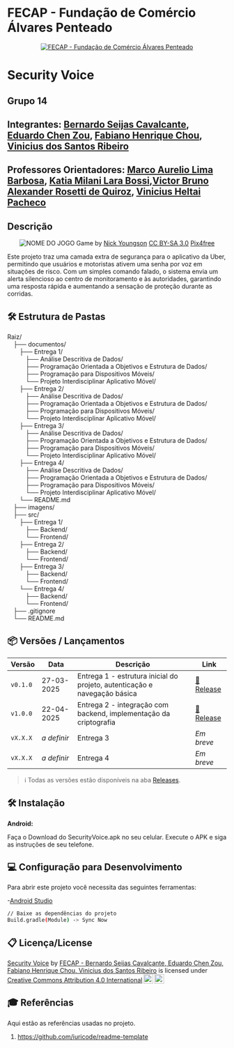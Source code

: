 # FECAP - Fundação de Comércio Álvares Penteado

<p align="center">
<a href= "https://www.fecap.br/"><img src="https://encrypted-tbn0.gstatic.com/images?q=tbn:ANd9GcRhZPrRa89Kma0ZZogxm0pi-tCn_TLKeHGVxywp-LXAFGR3B1DPouAJYHgKZGV0XTEf4AE&usqp=CAU" alt="FECAP - Fundação de Comércio Álvares Penteado" border="0"></a>
</p>

# Security Voice 

## Grupo 14

## Integrantes: <a href="https://github.com/BernardoSeijasCavalcante">Bernardo Seijas Cavalcante</a>, <a href="https://www.linkedin.com/in/eduardo-chen-zou-637443292/">Eduardo Chen Zou</a>, <a href="https://github.com/FabianoChou">Fabiano Henrique Chou</a>, <a href="https://github.com/ViniSantos09">Vinicius dos Santos Ribeiro</a>

## Professores Orientadores: <a href="">Marco Aurelio Lima Barbosa</a>, <a href="">Katia Milani Lara Bossi</a>,<a href="">Victor Bruno Alexander Rosetti de Quiroz</a>, <a href="">Vinicius Heltai Pacheco</a>

## Descrição

<p align="center">
<img src="https://pix4free.org/assets/library/2021-01-20/originals/game.jpg" alt="NOME DO JOGO" border="0">
  Game by <a href="http://www.nyphotographic.com/">Nick Youngson</a> <a rel="license" href="https://creativecommons.org/licenses/by-sa/3.0/">CC BY-SA 3.0</a> <a href="http://pix4free.org/">Pix4free</a>
</p>


Este projeto traz uma camada extra de segurança para o aplicativo da Uber, permitindo que usuários e motoristas ativem uma senha por voz em situações de risco. Com um simples comando falado, o sistema envia um alerta silencioso ao centro de monitoramento e às autoridades, garantindo uma resposta rápida e aumentando a sensação de proteção durante as corridas.


## 🛠 Estrutura de Pastas

Raiz/<br>
&emsp;├── documentos/<br>
&emsp;&emsp;├── Entrega 1/<br>
&emsp;&emsp;&emsp;├── Análise Descritiva de Dados/<br>
&emsp;&emsp;&emsp;├── Programação Orientada a Objetivos e Estrutura de Dados/<br>
&emsp;&emsp;&emsp;├── Programação para Dispositivos Móveis/<br>
&emsp;&emsp;&emsp;└── Projeto Interdisciplinar Aplicativo Móvel/<br>
&emsp;&emsp;├── Entrega 2/<br>
&emsp;&emsp;&emsp;├── Análise Descritiva de Dados/<br>
&emsp;&emsp;&emsp;├── Programação Orientada a Objetivos e Estrutura de Dados/<br>
&emsp;&emsp;&emsp;├── Programação para Dispositivos Móveis/<br>
&emsp;&emsp;&emsp;└── Projeto Interdisciplinar Aplicativo Móvel/<br>
&emsp;&emsp;├── Entrega 3/<br>
&emsp;&emsp;&emsp;├── Análise Descritiva de Dados/<br>
&emsp;&emsp;&emsp;├── Programação Orientada a Objetivos e Estrutura de Dados/<br>
&emsp;&emsp;&emsp;├── Programação para Dispositivos Móveis/<br>
&emsp;&emsp;&emsp;└── Projeto Interdisciplinar Aplicativo Móvel/<br>
&emsp;&emsp;├── Entrega 4/<br>
&emsp;&emsp;&emsp;├── Análise Descritiva de Dados/<br>
&emsp;&emsp;&emsp;├── Programação Orientada a Objetivos e Estrutura de Dados/<br>
&emsp;&emsp;&emsp;├── Programação para Dispositivos Móveis/<br>
&emsp;&emsp;&emsp;└── Projeto Interdisciplinar Aplicativo Móvel/<br>
&emsp;&emsp;└── README.md<br>
&emsp;├── imagens/<br>
&emsp;├── src/<br>
&emsp;&emsp;├── Entrega 1/<br>
&emsp;&emsp;&emsp;├── Backend/<br>
&emsp;&emsp;&emsp;└── Frontend/<br>
&emsp;&emsp;├── Entrega 2/<br>
&emsp;&emsp;&emsp;├── Backend/<br>
&emsp;&emsp;&emsp;└── Frontend/<br>
&emsp;&emsp;├── Entrega 3/<br>
&emsp;&emsp;&emsp;├── Backend/<br>
&emsp;&emsp;&emsp;└── Frontend/<br>
&emsp;&emsp;└── Entrega 4/<br>
&emsp;&emsp;&emsp;├── Backend/<br>
&emsp;&emsp;&emsp;└── Frontend/<br>
&emsp;├── .gitignore<br>
&emsp;└── README.md<br>

## 📦 Versões / Lançamentos

| Versão | Data | Descrição | Link |
|--------|------|-----------|------|
| `v0.1.0` | 27-03-2025 | Entrega 1 - estrutura inicial do projeto, autenticação e navegação básica | [🔗 Release](https://github.com/2025-1-NCC3/Projeto14/releases/tag/v0.1.0-alpha) |
| `v1.0.0` | 22-04-2025 | Entrega 2 - integração com backend, implementação da criptografia | [🔗 Release](https://github.com/2025-1-NCC3/Projeto14/releases/tag/v1.0-beta) |
| `vX.X.X` | _a definir_ | Entrega 3  | _Em breve_ |
| `vX.X.X` | _a definir_ | Entrega 4 | _Em breve_ |

> ℹ️ Todas as versões estão disponíveis na aba [Releases](https://github.com/2025-1-NCC3/Projeto14/releases).

## 🛠 Instalação

<b>Android:</b>

Faça o Download do SecurityVoice.apk no seu celular.
Execute o APK e siga as instruções de seu telefone.

## 💻 Configuração para Desenvolvimento

Para abrir este projeto você necessita das seguintes ferramentas:

-<a href="https://developer.android.com/studio?hl=pt-br">Android Studio</a>

```sh
// Baixe as dependências do projeto
Build.gradle(Module) -> Sync Now
```

## 📋 Licença/License
<p xmlns:cc="http://creativecommons.org/ns#" xmlns:dct="http://purl.org/dc/terms/"><a property="dct:title" rel="cc:attributionURL" href="https://github.com/2025-1-NCC3/Projeto14">Security Voice</a> by <a rel="cc:attributionURL dct:creator" property="cc:attributionName" href="https://github.com/2025-1-NCC3/Projeto14">FECAP - Bernardo Seijas Cavalcante, Eduardo Chen Zou, Fabiano Henrique Chou, Vinicius dos Santos Ribeiro</a> is licensed under <a href="https://creativecommons.org/licenses/by/4.0/?ref=chooser-v1" target="_blank" rel="license noopener noreferrer" style="display:inline-block;">Creative Commons Attribution 4.0 International<img style="height:22px!important;margin-left:3px;vertical-align:text-bottom;" src="https://mirrors.creativecommons.org/presskit/icons/cc.svg?ref=chooser-v1" alt=""><img style="height:22px!important;margin-left:3px;vertical-align:text-bottom;" src="https://mirrors.creativecommons.org/presskit/icons/by.svg?ref=chooser-v1" alt=""></a></p>

## 🎓 Referências

Aqui estão as referências usadas no projeto.

1. <https://github.com/iuricode/readme-template>

